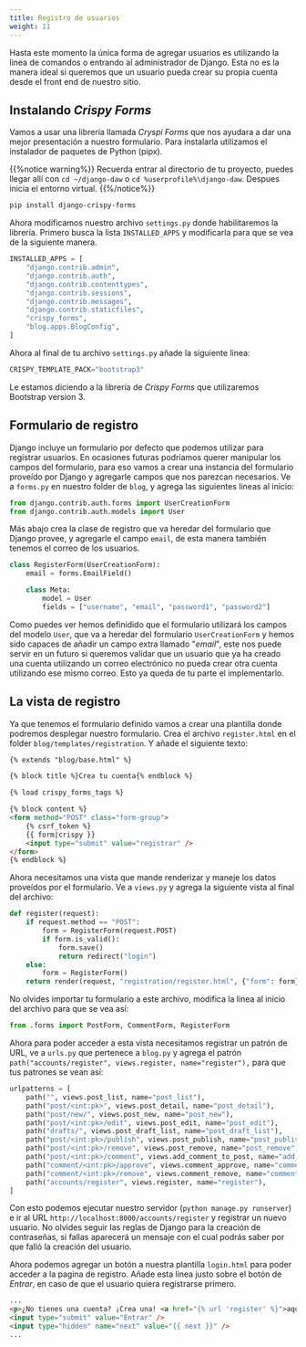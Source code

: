```yaml
---
title: Registro de usuarios
weight: 11
---
```


Hasta este momento la única forma de agregar usuarios es utilizando la linea de comandos o entrando al administrador de Django. Esta no es la manera ideal si queremos que un usuario pueda crear su propia cuenta desde el front end de nuestro sitio.

## Instalando _Crispy Forms_

Vamos a usar una librería llamada _Cryspi Forms_ que nos ayudara a dar una mejor presentación a nuestro formulario. Para instalarla utilizamos el instalador de paquetes de Python (pipx).

{{%notice warning%}}
Recuerda entrar al directorio de tu proyecto, puedes llegar allí con `cd ~/django-daw` o `cd %userprofile%\django-daw`. Despues inicia el entorno virtual.
{{%/notice%}}

```bash
pip install django-crispy-forms
```

Ahora modificamos nuestro archivo `settings.py` donde habilitaremos la librería. Primero busca la lista `INSTALLED_APPS` y modificarla para que se vea de la siguiente manera.

```python
INSTALLED_APPS = [
    "django.contrib.admin",
    "django.contrib.auth",
    "django.contrib.contenttypes",
    "django.contrib.sessions",
    "django.contrib.messages",
    "django.contrib.staticfiles",
    "crispy_forms",
    "blog.apps.BlogConfig",
]
```

Ahora al final de tu archivo `settings.py` añade la siguiente linea:

```python
CRISPY_TEMPLATE_PACK="bootstrap3"
```

Le estamos diciendo a la librería de _Crispy Forms_ que utilizaremos Bootstrap version 3.

## Formulario de registro

Django incluye un formulario por defecto que podemos utilizar para registrar usuarios. En ocasiones futuras podríamos querer manipular los campos del formulario, para eso vamos a crear una instancia del formulario proveído por Django y agregarle campos que nos parezcan necesarios. Ve a `forms.py` en nuestro folder de `blog`, y agrega las siguientes lineas al inicio:

```python
from django.contrib.auth.forms import UserCreationForm
from django.contrib.auth.models import User
```

Más abajo crea la clase de registro que va heredar del formulario que Django provee, y agregarle el campo `email`, de esta manera también tenemos el correo de los usuarios.

```python
class RegisterForm(UserCreationForm):
    email = forms.EmailField()

    class Meta:
        model = User
        fields = ["username", "email", "password1", "password2"]
```

Como puedes ver hemos definidido que el formulario utilizará los campos del modelo `User`, que va a heredar del formulario `UserCreationForm` y hemos sido capaces de añadir un campo extra llamado "_email_", este nos puede servir en un futuro si queremos validar que un usuario que ya ha creado una cuenta utilizando un correo electrónico no pueda crear otra cuenta utilizando ese mismo correo. Esto ya queda de tu parte el implementarlo.

## La vista de registro

Ya que tenemos el formulario definido vamos a crear una plantilla donde podremos desplegar nuestro formulario. Crea el archivo `register.html` en el folder `blog/templates/registration`. Y añade el siguiente texto:

```html
{% extends "blog/base.html" %}

{% block title %}Crea tu cuenta{% endblock %}

{% load crispy_forms_tags %}

{% block content %}
<form method="POST" class="form-group">
    {% csrf_token %}
    {{ form|crispy }}
    <input type="submit" value="registrar" />
</form>
{% endblock %}
```

Ahora necesitamos una vista que mande renderizar y maneje los datos proveídos por el formulario. Ve a `views.py` y agrega la siguiente vista al final del archivo:

```python
def register(request):
    if request.method == "POST":
        form = RegisterForm(request.POST)
        if form.is_valid():
            form.save()
            return redirect("login")
    else:
        form = RegisterForm()
    return render(request, "registration/register.html", {"form": form})
```

No olvides importar tu formulario a este archivo, modifica la linea al inicio del archivo para que se vea así:

```python
from .forms import PostForm, CommentForm, RegisterForm
```

Ahora para poder acceder a esta vista necesitamos registrar un patrón de URL, ve a `urls.py` que pertenece a `blog.py` y agrega el patrón `path("accounts/register", views.register, name="register"),` para que tus patrones se vean así:

```python
urlpatterns = [
    path("", views.post_list, name="post_list"),
    path("post/<int:pk>", views.post_detail, name="post_detail"),
    path("post/new/", views.post_new, name="post_new"),
    path("post/<int:pk>/edit", views.post_edit, name="post_edit"),
    path("drafts/", views.post_draft_list, name="post_draft_list"),
    path("post/<int:pk>/publish", views.post_publish, name="post_publish"),
    path("post/<int:pk>/remove", views.post_remove, name="post_remove"),
    path("post/<int:pk>/comment", views.add_comment_to_post, name="add_comment_to_post"),
    path("comment/<int:pk>/approve", views.comment_approve, name="comment_approve"),
    path("comment/<int:pk>/remove", views.comment_remove, name="comment_remove"),
    path("accounts/register", views.register, name="register"),
]
```

Con esto podemos ejecutar nuestro servidor (`python manage.py runserver`) e ir al URL `http://localhost:8000/accounts/register` y registrar un nuevo usuario. No olvides seguir las reglas de Django para la creación de contraseñas, si fallas aparecerá un mensaje con el cual podrás saber por que falló la creación del usuario.

Ahora podemos agregar un botón a nuestra plantilla `login.html` para poder acceder a la pagina de registro. Añade esta linea justo sobre el botón de *Entrar*, en caso de que el usuario quiera registrarse primero.

```html
...
<p>¿No tienes una cuenta? ¡Crea una! <a href="{% url 'register' %}">aquí</a></p>
<input type="submit" value="Entrar" />
<input type="hidden" name="next" value="{{ next }}" />
...
```
